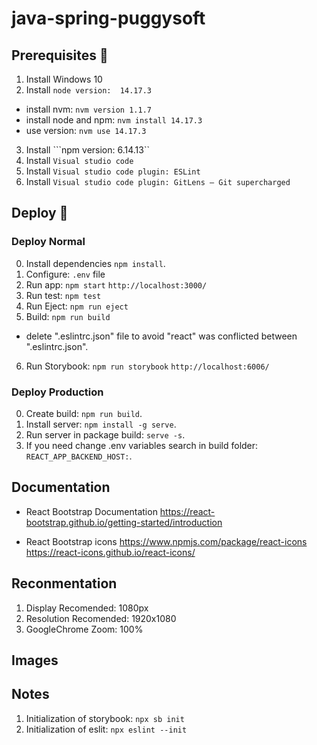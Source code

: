 # java-spring-puggysoft

## Prerequisites 🔨

1. Install Windows 10
2. Install ```node version:  14.17.3```
  * install nvm: ```nvm version 1.1.7```
  * install node and npm: ```nvm install 14.17.3```
  * use version: ```nvm use 14.17.3```
3. Install ```npm version: 6.14.13``
4. Install ```Visual studio code```
5. Install ```Visual studio code plugin: ESLint```
6. Install ```Visual studio code plugin: GitLens — Git supercharged```

## Deploy 🚀

### Deploy Normal

0. Install dependencies `npm install`.
1. Configure: `.env` file
2. Run app: `npm start` `http://localhost:3000/`
3. Run test: `npm test`
4. Run Eject: `npm run eject`
5. Build: `npm run build`
 * delete ".eslintrc.json" file to avoid "react" was conflicted between ".eslintrc.json".
6. Run Storybook: `npm run storybook`  `http://localhost:6006/`

### Deploy Production

0. Create build: `npm run build`.
1. Install server: `npm install -g serve`.
2. Run server in package build: `serve -s`.
3. If you need change .env variables search in build folder: `REACT_APP_BACKEND_HOST:`.

## Documentation
- React Bootstrap Documentation
https://react-bootstrap.github.io/getting-started/introduction


- React Bootstrap icons
https://www.npmjs.com/package/react-icons
https://react-icons.github.io/react-icons/


## Reconmentation

1. Display Recomended: 1080px
2. Resolution Recomended: 1920x1080
3. GoogleChrome Zoom: 100%

## Images

## Notes

1. Initialization of storybook: `npx sb init`
2. Initialization of eslit: `npx eslint --init`
